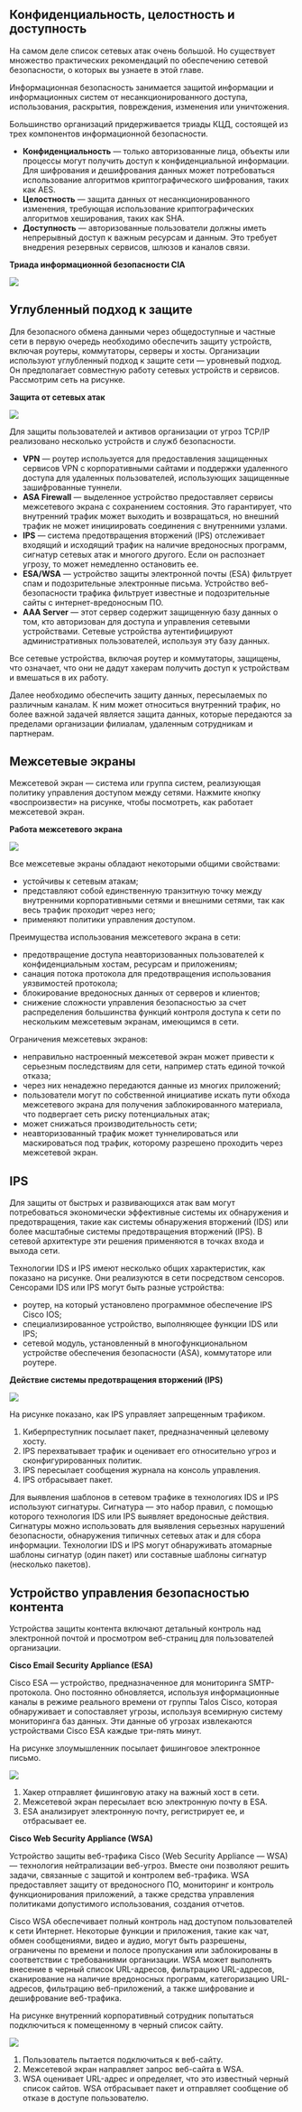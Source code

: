 <!-- 3.9.1 -->
## Конфиденциальность, целостность и доступность

На самом деле список сетевых атак очень большой. Но существует множество практических рекомендаций по обеспечению сетевой безопасности, о которых вы узнаете в этой главе.

Информационная безопасность занимается защитой информации и информационных систем от несанкционированного доступа, использования, раскрытия, повреждения, изменения или уничтожения.

Большинство организаций придерживается триады КЦД, состоящей из трех компонентов информационной безопасности.

* **Конфиденциальность** — только авторизованные лица, объекты или процессы могут получить доступ к конфиденциальной информации. Для шифрования и дешифрования данных может потребоваться использование алгоритмов криптографического шифрования, таких как AES.
* **Целостность** — защита данных от несанкционированного изменения, требующая использование криптографических алгоритмов хеширования, таких как SHA.
* **Доступность** — авторизованные пользователи должны иметь непрерывный доступ к важным ресурсам и данным. Это требует внедрения резервных сервисов, шлюзов и каналов связи.

**Триада информационной безопасности CIA**

![](./assets/3.9.1.png)
<!-- /courses/ensa-dl/ae8e8c80-34fd-11eb-ba19-f1886492e0e4/aeb3eeda-34fd-11eb-ba19-f1886492e0e4/assets/c5f13833-1c46-11ea-af56-e368b99e9723.svg -->

<!--
The figure shows the C I A Triad consisting of Confidentiality, Integrity, and Availability.
-->

<!-- 3.9.2 -->
## Углубленный подход к защите

Для безопасного обмена данными через общедоступные и частные сети в первую очередь необходимо обеспечить защиту устройств, включая роутеры, коммутаторы, серверы и хосты. Организации используют углубленный подход к защите сети — уровневый подход. Он предполагает совместную работу сетевых устройств и сервисов. Рассмотрим сеть на рисунке.

**Защита от сетевых атак**

![](./assets/3.9.2.png)
<!-- /courses/ensa-dl/ae8e8c80-34fd-11eb-ba19-f1886492e0e4/aeb3eeda-34fd-11eb-ba19-f1886492e0e4/assets/c5f1d473-1c46-11ea-af56-e368b99e9723.svg -->

Для защиты пользователей и активов организации от угроз TCP/IP реализовано несколько устройств и служб безопасности.

* **VPN** — роутер используется для предоставления защищенных сервисов VPN с корпоративными сайтами и поддержки удаленного доступа для удаленных пользователей, использующих защищенные зашифрованные туннели.
* **ASA Firewall** — выделенное устройство предоставляет сервисы межсетевого экрана с сохранением состояния. Это гарантирует, что внутренний трафик может выходить и возвращаться, но внешний трафик не может инициировать соединения с внутренними узлами.
* **IPS** — система предотвращения вторжений (IPS) отслеживает входящий и исходящий трафик на наличие вредоносных программ, сигнатур сетевых атак и многого другого. Если он распознает угрозу, то может немедленно остановить ее.
* **ESA/WSA** — устройство защиты электронной почты (ESA) фильтрует спам и подозрительные электронные письма. Устройство веб-безопасности трафика фильтрует известные и подозрительные сайты с интернет-вредоносным ПО.
* **AAA Server** — этот сервер содержит защищенную базу данных о том, кто авторизован для доступа и управления сетевыми устройствами. Сетевые устройства аутентифицируют административных пользователей, используя эту базу данных.

<!--
Диаграмма изображает сетевую топология кампуса и углубленный подход к ее защите. Вверху слева находится Интернет-облако, ниже к нему подключен VPN роутер на границе сети кампуса. Он подключен справа к межсетевому экрану ASA, который имеет соединение ниже с коммутатором 2 уровня. К этому коммутатору подключены сервер DHCP, сервер электронной почты, веб-сервер и ESA/WSA. К межсетевому экрану справа также подключен IPS, который подключается к коммутатору 3-го уровня справа. Коммутатор 3-го уровня подключается к серверу ААА, еще одному коммутатору 3-го уровня и двум коммутаторам 2-го уровня. Под коммутаторами уровня 2 находятся несколько хостов.
-->

Все сетевые устройства, включая роутер и коммутаторы, защищены, что означает, что они не дадут хакерам получить доступ к устройствам и вмешаться в их работу.

Далее необходимо обеспечить защиту данных, пересылаемых по различным каналам. К ним может относиться внутренний трафик, но более важной задачей является защита данных, которые передаются за пределами организации филиалам, удаленным сотрудникам и партнерам.

<!-- 3.9.3 -->
## Межсетевые экраны

Межсетевой экран — система или группа систем, реализующая политику управления доступом между сетями. Нажмите кнопку «воспроизвести» на рисунке, чтобы посмотреть, как работает межсетевой экран.

**Работа межсетевого экрана**

![](./assets/3.9.3.gif)

<!--
Анимация показывает брандмауэр между глобусом, представляющим Интернет, и сервером, представляющим внутреннюю сеть. Глобус пытается отправить трафик во внутреннюю сеть. Показаны правила, разрешающие и запрещающие трафик. Разрешенный трафик — это трафик с любого внешнего адреса на веб-сервер, трафик на сервер F T P, трафик на сервер S M T P и трафик на внутренний сервер I M A P. Запрещенный трафик — это весь входящий трафик с сетевой адресацией, соответствующей внутренним зарегистрированным адресам ввода-вывода, весь входящий трафик на сервер с внешних адресов, весь входящий трафик эхо-запросов ввода-вывода, все входящие запросы M S Active Directory, весь входящий трафик на запросы сервера M S S Q L и все Локальные трансляции в домене M.
-->

Все межсетевые экраны обладают некоторыми общими свойствами:

* устойчивы к сетевым атакам;
* представляют собой единственную транзитную точку между внутренними корпоративными сетями и внешними сетями, так как весь трафик проходит через него;
* применяют политики управления доступом.

Преимущества использования межсетевого экрана в сети:

* предотвращение доступа неавторизованных пользователей к конфиденциальным хостам, ресурсам и приложениям;
* санация потока протокола для предотвращения использования уязвимостей протокола;
* блокирование вредоносных данных от серверов и клиентов;
* снижение сложности управления безопасностью за счет распределения большинства функций контроля доступа к сети по нескольким межсетевым экранам, имеющимся в сети.

Ограничения межсетевых экранов:

* неправильно настроенный межсетевой экран может привести к серьезным последствиям для сети, например стать единой точкой отказа;
* через них ненадежно передаются данные из многих приложений;
* пользователи могут по собственной инициативе искать пути обхода межсетевого экрана для получения заблокированного материала, что подвергает сеть риску потенциальных атак;
* может снижаться производительность сети;
* неавторизованный трафик может туннелироваться или маскироваться под трафик, которому разрешено проходить через межсетевой экран.

<!-- 3.9.4 -->
## IPS

Для защиты от быстрых и развивающихся атак вам могут потребоваться экономически эффективные системы их обнаружения и предотвращения, такие как системы обнаружения вторжений (IDS) или более масштабные системы предотвращения вторжений (IPS). В сетевой архитектуре эти решения применяются в точках входа и выхода сети.

Технологии IDS и IPS имеют несколько общих характеристик, как показано на рисунке. Они реализуются в сети посредством сенсоров. Сенсорами IDS или IPS могут быть разные устройства:

* роутер, на который установлено программное обеспечение IPS Cisco IOS;
* специализированное устройство, выполняющее функции IDS или IPS;
* сетевой модуль, установленный в многофункциональном устройстве обеспечения безопасности (ASA), коммутаторе или роутере.

**Действие системы предотвращения вторжений (IPS)**

![](./assets/3.9.4.png)
<!-- /courses/ensa-dl/ae8e8c80-34fd-11eb-ba19-f1886492e0e4/aeb3eeda-34fd-11eb-ba19-f1886492e0e4/assets/c5f41e63-1c46-11ea-af56-e368b99e9723.svg -->

На рисунке показано, как IPS управляет запрещенным трафиком.

1.  Киберпреступник посылает пакет, предназначенный целевому хосту.
2.  IPS перехватывает трафик и оценивает его относительно угроз и сконфигурированных политик.
3.  IPS пересылает сообщения журнала на консоль управления.
4.  IPS отбрасывает пакет.

<!--
НА рисунке показана сетевая топология с IPS, которая отбрасывает пакет. Показан целевой хост в нижней части схемы, подключенный к роутеру. Также к нему подключен хост консоли управления. Этот роутер подключен к вышестоящему IPS-сенсору, который  в свою очередь подключен к другому вышестоящему устройству. Верхний роутер подсоединен к Интернет-облаку. Хост злоумышленника также подсоединен к облаку. Хакер посылает трафик, который проходит через облако и IPS-сенсор. Затем IPS пересылает трафик на консоль управления, в результате того, что IPS отбросил пакет.
-->

Для выявления шаблонов в сетевом трафике в технологиях IDS и IPS используют сигнатуры. Сигнатура — это набор правил, с помощью которого технология IDS или IPS выявляет вредоносные действия. Сигнатуры можно использовать для выявления серьезных нарушений безопасности, обнаружения типичных сетевых атак и для сбора информации. Технологии IDS и IPS могут обнаруживать атомарные шаблоны сигнатур (один пакет) или составные шаблоны сигнатур (несколько пакетов).

<!-- 3.9.5 -->
## Устройство управления безопасностью контента

Устройства защиты контента включают детальный контроль над электронной почтой и просмотром веб-страниц для пользователей организации.

**Cisco Email Security Appliance (ESA)**

Cisco ESA — устройство, предназначенное для мониторинга SMTP-протокола. Оно постоянно обновляется, используя информационные каналы в режиме реального времени от группы Talos Cisco, которая обнаруживает и сопоставляет угрозы, используя всемирную систему мониторинга баз данных. Эти данные об угрозах извлекаются устройствами Cisco ESA каждые три-пять минут.

На рисунке злоумышленник посылает фишинговое электронное письмо.

![](./assets/3.9.5-1.png)
<!-- /courses/ensa-dl/ae8e8c80-34fd-11eb-ba19-f1886492e0e4/aeb3eeda-34fd-11eb-ba19-f1886492e0e4/assets/c5f4baa1-1c46-11ea-af56-e368b99e9723.svg -->

1.  Хакер отправляет фишинговую атаку на важный хост в сети.
2.  Межсетевой экран пересылает всю электронную почту в ESA.
3.  ESA анализирует электронную почту, регистрирует ее, и отбрасывает ее.

<!--
Киберпреступник посылает электронное письмо через интернет к межсетевому экрану в сети, подсоединенному к ESA. Коммутатор подсоединен к хосту, содержащему конфиденциальные данные компании. Межсетевой экран пересылает сообщение к ESA, которое отбрасывает его. Фишинговое письмо не было получено хостом, содержащим конфиденциальную информацию.
-->

**Cisco Web Security Appliance (WSA)**

Устройство защиты веб-трафика Cisco (Web Security Appliance — WSA) — технология нейтрализации веб-угроз. Вместе они позволяют решить задачи, связанные с защитой и контролем веб-трафика. WSA предоставляет защиту от вредоносного ПО, мониторинг и контроль функционирования приложений, а также средства управления политиками допустимого использования, создания отчетов.

Cisco WSA обеспечивает полный контроль над доступом пользователей к сети Интернет. Некоторые функции и приложения, такие как чат, обмен сообщениями, видео и аудио, могут быть разрешены, ограничены по времени и полосе пропускания или заблокированы в соответствии с требованиями организации. WSA может выполнять внесение в черный список URL-адресов, фильтрацию URL-адресов, сканирование на наличие вредоносных программ, категоризацию URL-адресов, фильтрацию веб-приложений, а также шифрование и дешифрование веб-трафика.

На рисунке внутренний корпоративный сотрудник попытаться подключиться к помещенному в черный список сайту.

![](./assets/3.9.5-2.png)
<!-- /courses/ensa-dl/ae8e8c80-34fd-11eb-ba19-f1886492e0e4/aeb3eeda-34fd-11eb-ba19-f1886492e0e4/assets/c5f508c1-1c46-11ea-af56-e368b99e9723.svg -->

1.  Пользователь пытается подключиться к веб-сайту.
2.  Межсетевой экран направляет запрос веб-сайта в WSA.
3.  WSA оценивает URL-адрес и определяет, что это известный черный список сайтов. WSA отбрасывает пакет и отправляет сообщение об отказе в доступе пользователю.

<!--
Пользователь внутренней сети имеет смартфон с беспроводным соединением к точке доступа, соединенной с межсетевым экраном, который подключен к Интернету. Также межсетевой экран соединен с WSA. Пользователь запрашивает соединение с сайтом в черном списке. Запрос пересылается к межсетевому экрану, затем пересылается к WSA и затем отклоняется. Запрос не покидает границы внутренней сети.
-->

<!-- 3.9.6 -->
<!-- quiz -->

